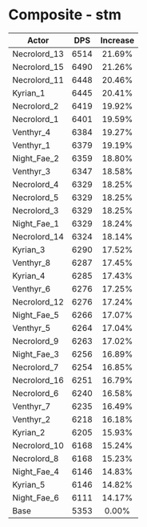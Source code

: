# Composite - stm
| Actor | DPS | Increase |
|---|:---:|:---:|
|Necrolord_13|6514|21.69%|
|Necrolord_15|6490|21.26%|
|Necrolord_11|6448|20.46%|
|Kyrian_1|6445|20.41%|
|Necrolord_2|6419|19.92%|
|Necrolord_1|6401|19.59%|
|Venthyr_4|6384|19.27%|
|Venthyr_1|6379|19.19%|
|Night_Fae_2|6359|18.80%|
|Venthyr_3|6347|18.58%|
|Necrolord_4|6329|18.25%|
|Necrolord_5|6329|18.25%|
|Necrolord_3|6329|18.25%|
|Night_Fae_1|6329|18.24%|
|Necrolord_14|6324|18.14%|
|Kyrian_3|6290|17.52%|
|Venthyr_8|6287|17.45%|
|Kyrian_4|6285|17.43%|
|Venthyr_6|6276|17.25%|
|Necrolord_12|6276|17.24%|
|Night_Fae_5|6266|17.07%|
|Venthyr_5|6264|17.04%|
|Necrolord_9|6263|17.02%|
|Night_Fae_3|6256|16.89%|
|Necrolord_7|6254|16.85%|
|Necrolord_16|6251|16.79%|
|Necrolord_6|6240|16.58%|
|Venthyr_7|6235|16.49%|
|Venthyr_2|6218|16.18%|
|Kyrian_2|6205|15.93%|
|Necrolord_10|6168|15.24%|
|Necrolord_8|6168|15.23%|
|Night_Fae_4|6146|14.83%|
|Kyrian_5|6146|14.82%|
|Night_Fae_6|6111|14.17%|
|Base|5353|0.00%|
